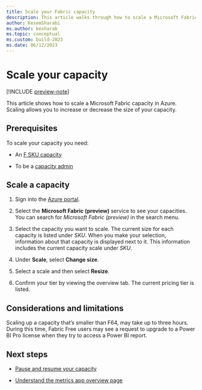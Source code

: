 ```yaml
---
title: Scale your Fabric capacity
description: This article walks through how to scale a Microsoft Fabric capacity in Azure.
author: KesemSharabi
ms.author: kesharab
ms.topic: conceptual
ms.custom: build-2023
ms.date: 06/12/2023
---
```


# Scale your capacity

[!INCLUDE [preview-note](../includes/preview-note.md)]

This article shows how to scale a Microsoft Fabric capacity in Azure. Scaling allows you to increase or decrease the size of your capacity.

## Prerequisites

To scale your capacity you need:

* An [F SKU capacity](buy-subscription.md#azure-skus)

* To be a [capacity admin](../admin/microsoft-fabric-admin.md#capacity-admin-roles)

## Scale a capacity

1. Sign into the [Azure portal](https://portal.azure.com/).

2. Select the **Microsoft Fabric (preview)** service to see your capacities. You can search for *Microsoft Fabric (preview)* in the search menu.

3. Select the capacity you want to scale. The current size for each capacity is listed under *SKU*. When you make your selection, information about that capacity is displayed next to it. This information includes the current capacity scale  under *SKU*.

4. Under **Scale**, select **Change size**.

5. Select a scale and then select **Resize**.

6. Confirm your tier by viewing the overview tab. The current pricing tier is listed.

## Considerations and limitations

Scaling up a capacity that’s smaller than F64, may take up to three hours. During this time, Fabric Free users may see a request to upgrade to a Power BI Pro license when they try to access a Power BI report.

## Next steps

* [Pause and resume your capacity](pause-resume.md)

* [Understand the metrics app overview page](metrics-app-overview-page.md)
